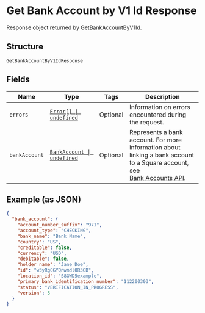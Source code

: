 
# Get Bank Account by V1 Id Response

Response object returned by GetBankAccountByV1Id.

## Structure

`GetBankAccountByV1IdResponse`

## Fields

| Name | Type | Tags | Description |
|  --- | --- | --- | --- |
| `errors` | [`Error[] \| undefined`](../../doc/models/error.md) | Optional | Information on errors encountered during the request. |
| `bankAccount` | [`BankAccount \| undefined`](../../doc/models/bank-account.md) | Optional | Represents a bank account. For more information about<br>linking a bank account to a Square account, see<br>[Bank Accounts API](../../https://developer.squareup.com/docs/bank-accounts-api). |

## Example (as JSON)

```json
{
  "bank_account": {
    "account_number_suffix": "971",
    "account_type": "CHECKING",
    "bank_name": "Bank Name",
    "country": "US",
    "creditable": false,
    "currency": "USD",
    "debitable": false,
    "holder_name": "Jane Doe",
    "id": "w3yRgCGYQnwmdl0R3GB",
    "location_id": "S8GWD5example",
    "primary_bank_identification_number": "112200303",
    "status": "VERIFICATION_IN_PROGRESS",
    "version": 5
  }
}
```

